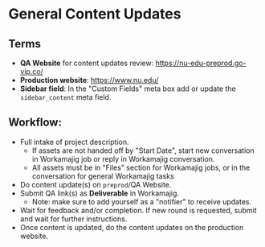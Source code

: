 # General Content Updates

## Terms
- **QA Website** for content updates review: https://nu-edu-preprod.go-vip.co/
- **Production website**: https://www.nu.edu/
- **Sidebar field**: In the "Custom Fields" meta box add or update the `sidebar_content` meta field.

## Workflow:
- Full intake of project description.
  - If assets are not handed off by "Start Date", start new conversation in Workamajig job or reply in Workamajig conversation.
  - All assets must be in "Files" section for Workamajig jobs, or in the conversation for general Workamajig tasks
- Do content update(s) on `preprod`/QA Website.
- Submit QA link(s) as **Deliverable** in Workamajig.
  - Note: make sure to add yourself as a "notifier" to receive updates.
- Wait for feedback and/or completion. If new round is requested, submit and wait for further instructions.
- Once content is updated, do the content updates on the production website.
